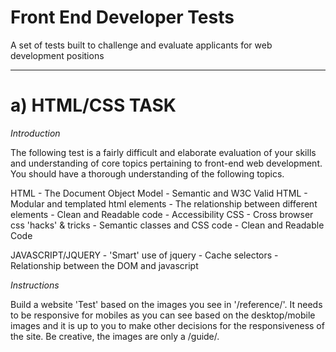 Front End Developer Tests
=========================

A set of tests built to challenge and evaluate applicants for web development positions

------------

a) HTML/CSS TASK
================


_Introduction_

The following test is a fairly difficult and elaborate evaluation of your skills 
and understanding of core topics pertaining to front-end web development. You 
should have a thorough understanding of the following topics.

HTML
	- The Document Object Model
	- Semantic and W3C Valid HTML
	- Modular and templated html elements
	- The relationship between different elements
	- Clean and Readable code
	- Accessibility 
CSS
	- Cross browser css 'hacks' & tricks
	- Semantic classes and CSS code
	- Clean and Readable Code

JAVASCRIPT/JQUERY
	- 'Smart' use of jquery
	- Cache selectors
	- Relationship between the DOM and javascript



_Instructions_

Build a website 'Test' based on the images you see in '/reference/'. It needs to be 
responsive for mobiles as you can see based on the desktop/mobile images and it is up to 
you to make other decisions for the responsiveness of the site. Be creative, the images are 
only a /guide/.
